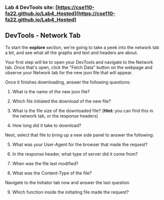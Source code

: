 ### Lab 4 DevTools site: [https://cse110-fa22.github.io/Lab4_Hosted](https://cse110-fa22.github.io/Lab4_Hosted)

## DevTools - Network Tab

To start the **explore** section, we're going to take a peek into the network tab a bit, and see what all the graphs and text and headers are about.

Your first step will be to open your DevTools and navigate to the Network tab. Once that's open, click the "Fetch Data" button on the webpage and observe your Network tab for the new json file that will appear.

Once it finishes downloading, answer the following questions:

1. What is the name of the new json file?

2. Which file initiated the download of the new file?

3. What is the file size of the downloaded file? (**Hint:** you can find this in the network tab, or the response headers)

4. How long did it take to download?

Next, select that file to bring up a new side panel to answer the following:

5. What was your User-Agent for the browser that made the request?

6. In the response header, what type of server did it come from?

7. When was the file last modified?

8. What was the Content-Type of the file?

Navigate to the Initiator tab now and answer the last question

9. Which function inside the initiating file made the request?